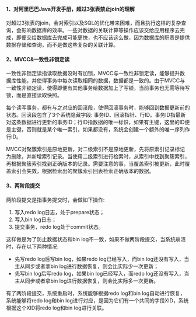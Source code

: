 #### 1、对阿里巴巴Java开发手册，超过3张表禁止join的理解

对超过3张表的join，会对索引以及SQL的优化带来困难，而且执行这样的复杂查询，会影响数据库的效率。一些对数据的关联计算等操作应该交给应用程序去完成，即便交给数据库去完成可能更快，也不应该这么做，因为数据库的职责是提供数据存储和查询，而不是做这些复杂的关联计算。



#### 2、MVCC&一致性非锁定读

一致性非锁定读指读取数据没时有加锁，MVCC与一致性非锁定读，能够提升数据库性能，并使得事务中每次读取相同的数据，数据都是一致的。由于MVCC与一致性非锁定读，使得即便有其他事务给数据加上了写锁，当前事务也无需等待写锁，而是直接读取快照。

每个读写事务，都有与之对应的回滚段，使得回滚事务时，能够回到数据更新前的状态。回滚段包含了3个系统隐藏字段: 事务ID、回滚指针、行ID。事务ID指最新对这条数据进行更新的事务ID；行ID指数据的唯一标识，如果有主键，这里的ID便是主键，否则就是某个唯一索引，如果都没有，系统会创建一个额外的唯一序列作行ID。

MVCC对聚簇索引是原地更新，对二级索引不是原地更新，先将原索引记录标记为删除，并新增索引记录。当使用二级索引进行检索时，从索引中找到聚簇索引，再根据聚簇索引找到正确版本的记录。需要注意的事，当覆盖索引被更新，此时覆盖索引会失效，根据检索出的聚簇索引回表检索正确版本的数据。



#### 3、两阶段提交

两阶段提交是指事务提交时，会做如下操作:

1. 写入redo log日志，处于prepare状态；
2. 写入bin log日志；
3. 提交事务，redo log处于commit状态。

这样做是为了防止数据状态和bin log不一致，如果不做两阶段提交，当系统崩溃时，存在以下两种情况:

- 先写redo log后写bin log，如果redo log已经写入，而bin log还没有写入，当主从同步或者拿bin log进行数据恢复，则会比实际少一次更新；
- 先写bin log后写redo log，如果bin log已经写入，而redo log还没有写入，当主从同步或者拿bin log进行数据恢复，则会比实际多一次更新。

有了两阶段提交，系统重启时，系统能够根据redo log和bin log自动进行恢复，系统能够将redo log和bin log进行对应，是因为它们有一个共同的字段XID，系统根据这个XID将redo log和bin log进行关联。


